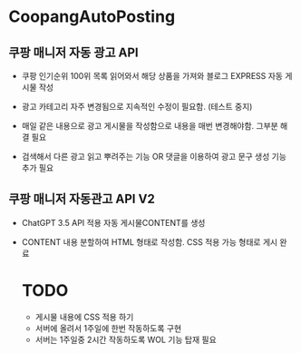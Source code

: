 # CoopangAutoPosting

## 쿠팡 매니저 자동 광고 API

- 쿠팡 인기순위 100위 목록 읽어와서 해당 상품을 가져와 블로그 EXPRESS 자동 게시물 작성
- 광고 카테고리 자주 변경됨으로 지속적인 수정이 필요함. (테스트 중지)

- 매일 같은 내용으로 광고 게시물을 작성함으로 내용을 매번 변경해야함. 그부분 해결 필요
- 검색해서 다른 광고 읽고 뿌려주는 기능 OR 댓글을 이용하여 광고 문구 생성 기능 추가 필요

## 쿠팡 매니저 자동관고 API V2
 - ChatGPT 3.5 API 적용 자동 게시물CONTENT를 생성
 - CONTENT 내용 분할하여 HTML 형태로 작성함. CSS 적용 가능 형태로 게시 완료

    # TODO
    - 게시물 내용에 CSS 적용 하기
    - 서버에 올려서 1주일에 한번 작동하도록 구현
    -  서버는 1주일중 2시간 작동하도록 WOL 기능 탑재 필요
